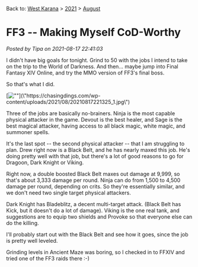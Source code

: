 Back to: [West Karana](/posts/westkarana.md) > [2021](/posts/2021/westkarana.md) > [August](./westkarana.md)
# FF3 -- Making Myself CoD-Worthy

*Posted by Tipa on 2021-08-17 22:41:03*


I didn't have big goals for tonight. Grind to 50 with the jobs I intend to take on the trip to the World of Darkness. And then... maybe jump into Final Fantasy XIV Online, and try the MMO version of FF3's final boss.



So that's what I did.





[![\"\"](\"https://chasingdings.com/wp-content/uploads/2021/08/20210817221325_1-1024x576.jpg\")](\"https://chasingdings.com/wp-content/uploads/2021/08/20210817221325_1.jpg\")

Three of the jobs are basically no-brainers. Ninja is the most capable physical attacker in the game. Devout is the best healer, and Sage is the best magical attacker, having access to all black magic, white magic, and summoner spells.



It's the last spot -- the second physical attacker -- that I am struggling to plan. Drew right now is a Black Belt, and he has nearly maxed this job. He's doing pretty well with that job, but there's a lot of good reasons to go for Dragoon, Dark Knight or Viking.



Right now, a double boosted Black Belt maxes out damage at 9,999, so that's about 3,333 damage per round. Ninja can do from 1,500 to 4,500 damage per round, depending on crits. So they're essentially similar, and we don't need two single target physical attackers.



Dark Knight has Bladeblitz, a decent multi-target attack. (Black Belt has Kick, but it doesn't do a lot of damage). Viking is the one real tank, and suggestions are to equip two shields and Provoke so that everyone else can do the killing.



I'll probably start out with the Black Belt and see how it goes, since the job is pretty well leveled.



Grinding levels in Ancient Maze was boring, so I checked in to FFXIV and tried one of the FF3 raids there :-)





